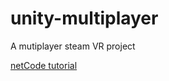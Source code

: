 # unity-multiplayer

A mutiplayer steam VR project

[netCode tutorial](https://www.youtube.com/watch?v=stJ4SESQwJQ)

